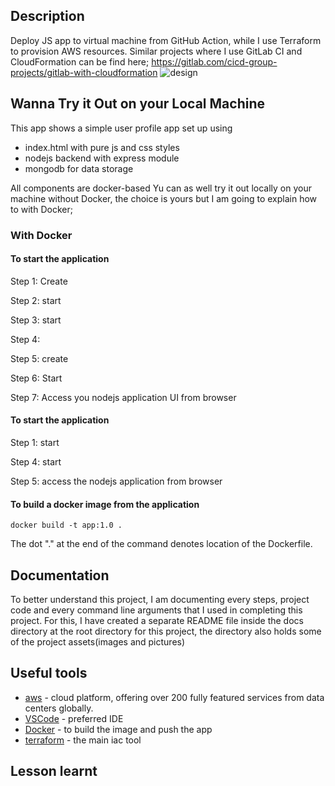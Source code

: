 ## Description
Deploy JS app to virtual machine from GitHub Action, while I use Terraform to provision AWS resources. Similar projects where I use GitLab CI and CloudFormation can be find here; https://gitlab.com/cicd-group-projects/gitlab-with-cloudformation
![design](docs/assets/designs.svg)

## Wanna Try it Out on your Local Machine

This app shows a simple user profile app set up using 
- index.html with pure js and css styles
- nodejs backend with express module
- mongodb for data storage

All components are docker-based
Yu can as well try it out locally on your machine without Docker, the choice is yours but I am going to explain how to with Docker;
### With Docker

#### To start the application

Step 1: Create 


Step 2: start 

Step 3: start 

Step 4: 
  
Step 5: create 

Step 6: Start 

  
    
Step 7: Access you nodejs application UI from browser

    

#### To start the application

Step 1: start 
    
Step 4: start 

    
Step 5: access the nodejs application from browser 

   

#### To build a docker image from the application

    docker build -t app:1.0 .       
    
The dot "." at the end of the command denotes location of the Dockerfile.


## Documentation
To better understand this project, I am documenting every steps, project code and every command line arguments that I used in completing this project. For this, I have created a separate README file inside the docs directory at the root directory for this project, the directory also holds some of the project assets(images and pictures)

## Useful tools
- [aws](https://aws.amazon.com/) - cloud platform, offering over 200 fully featured services from data centers globally.
- [VSCode](https://code.visualstudio.com/) - preferred IDE 
- [Docker](https://wwww.docker.com/) - to build the image and push the app
- [terraform](https://www.terraform.io/) - the main iac tool

## Lesson learnt
